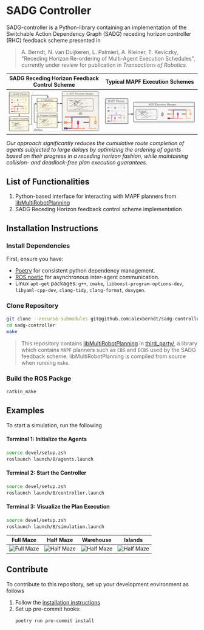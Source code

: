 # SADG Controller

SADG-controller is a Python-library
  containing an implementation of the
  Switchable Action Dependency Graph (SADG)
  receding horizon controller (RHC) feedback scheme
  presented in

> A. Berndt, N. van Duijkeren, L. Palmieri, A. Kleiner, T. Keviczky, "Receding Horizon Re-ordering of Multi-Agent Execution Schedules", currently under review for publication in _Transactions of Robotics_.

SADG Receding Horizon Feedback Control Scheme | Typical MAPF Execution Schemes |
:-------------------------:|:-------------------------:|
![](.github/diagrams/feedback_diagram.svg)| ![](.github/diagrams/typical_mapf_scheme.svg) |

_Our approach significantly reduces the cumulative route completion of agents subjected to large delays by optimizing the ordering of agents based on their progress in a receding horizon fashion, while maintaining collision- and deadlock-free plan execution guarantees._

## List of Functionalities

1. Python-based interface for interacting with MAPF planners from [libMultiRobotPlanning](https://github.com/whoenig/libMultiRobotPlanning)
2. SADG Receding Horizon feedback control scheme implementation

## Installation Instructions

### Install Dependencies

First, ensure you have:

- [Poetry](https://python-poetry.org/docs/master/#installing-with-the-official-installer) for consistent python dependency management.
- [ROS noetic](http://wiki.ros.org/noetic/Installation/Ubuntu) for asynchronous inter-agent communication.
- Linux `apt-get` packages: `g++`, `cmake`, `libboost-program-options-dev`, `libyaml-cpp-dev`, `clang-tidy`, `clang-format`, `doxygen`.

### Clone Repository

```bash
git clone --recurse-submodules git@github.com:alexberndt/sadg-controller.git
cd sadg-controller
make
```

> This repository contains [libMultiRobotPlanning](https://github.com/whoenig/libMultiRobotPlanning) in [third_party/](third_party/libMultiRobotPlanning/), a library which contains `MAPF` planners such as `CBS` and `ECBS` used by the SADG feedback scheme. libMultiRobotPlanning is compiled from source when running `make`.

### Build the ROS Packge

```bash
catkin_make
```

## Examples

To start a simulation, run the following

#### Terminal 1: Initialize the Agents
```bash
source devel/setup.zsh
roslaunch launch/8/agents.launch
```

#### Terminal 2: Start the Controller
```bash
source devel/setup.zsh
roslaunch launch/8/controller.launch
```

#### Terminal 3: Visualize the Plan Execution
```bash
source devel/setup.zsh
roslaunch launch/8/simulation.launch
```

<!-- #### Terminal 4: Visualize the SADG
```bash
source devel/setup.zsh
roslaunch launch/8/sadg.launch
``` -->

Full Maze             |  Half Maze |  Warehouse |  Islands
:-------------------------:|:-------------------------:|:-------------------------:|:-------------------------:
![Full Maze](.github/animations/test.gif)  |  ![Half Maze](.github/diagrams/half_maze.svg) | ![Half Maze](.github/diagrams/warehouse.svg) | ![Half Maze](.github/diagrams/islands.svg)

## Contribute

To contribute to this repository, set up your development environment as follows

1. Follow the [installation instructions](#installation-instruction)
2. Set up pre-commit hooks:
    ```bash
    poetry run pre-commit install
    ```
